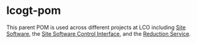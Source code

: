 # lcogt-pom
This parent POM is used across different projects at LCO including
[Site Software](https://github.com/LCOGT/site-software),
the [Site Software Control Interface](https://github.com/LCOGT/site-software-control-interface),
and the [Reduction Service](http://git.lco.gtn/projects/SIT/repos/reduction-service/browse).
